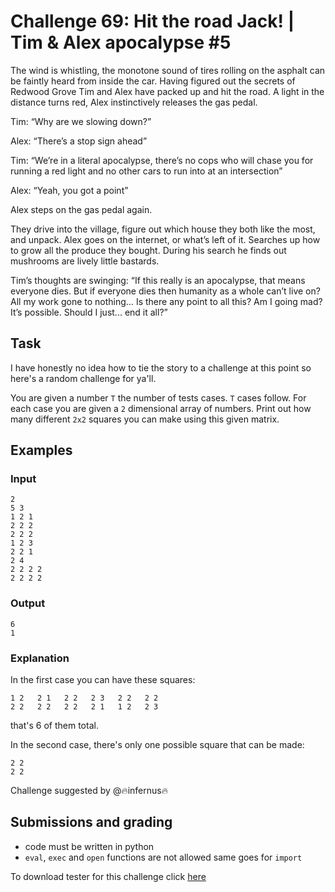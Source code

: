 # Challenge 69: Hit the road Jack! | Tim & Alex apocalypse #5

The wind is whistling, the monotone sound of tires rolling on the asphalt can be faintly heard from inside the car. Having figured out the secrets of Redwood Grove Tim and Alex have packed up and hit the road. A light in the distance turns red, Alex instinctively releases the gas pedal.

Tim: “Why are we slowing down?”

Alex: “There’s a stop sign ahead”

Tim: “We’re in a literal apocalypse, there’s no cops who will chase you for running a red light and no other cars to run into at an intersection”

Alex: “Yeah, you got a point”

Alex steps on the gas pedal again. 

They drive into the village, figure out which house they both like the most, and unpack. Alex goes on the internet, or what’s left of it. Searches up how to grow all the produce they bought. During his search he finds out mushrooms are lively little bastards.

Tim’s thoughts are swinging: “If this really is an apocalypse, that means everyone dies. But if everyone dies then humanity as a whole can’t live on? All my work gone to nothing… Is there any point to all this? Am I going mad? It’s possible. Should I just... end it all?”

## Task

I have honestly no idea how to tie the story to a challenge at this point so here's a random challenge for ya'll.

You are given a number `T` the number of tests cases. `T` cases follow.
For each case you are given a `2` dimensional array of numbers. Print out how many different `2x2` squares you can make using this given matrix.

## Examples

### Input
```
2
5 3
1 2 1
2 2 2
2 2 2
1 2 3
2 2 1
2 4
2 2 2 2
2 2 2 2
```

### Output
```
6
1
```

### Explanation

In the first case you can have these squares:
```
1 2   2 1   2 2   2 3   2 2   2 2
2 2   2 2   2 2   2 1   1 2   2 3
```
that's 6 of them total.

In the second case, there's only one possible square that can be made:
```
2 2
2 2
```

Challenge suggested by @🔥infernus🔥 

## Submissions and grading

- code must be written in python
- `eval`, `exec` and `open` functions are not allowed same goes for `import`

To download tester for this challenge click [here](https://downgit.github.io/#/home?url=https://github.com/Pomroka/TWT_Challenges_Tester/tree/main/Challenge_69)